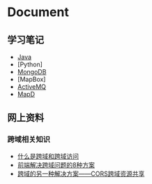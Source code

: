 # Document

## 学习笔记
- [Java](/Java/Root.md)
- [Python]
- [MongoDB](/MongoDB/Root.md)
- [MapBox]
- [ActiveMQ](/ActiveMQ/Root.md)
- [MapD](/MapD/Root.md)

## 网上资料
### 跨域相关知识
- [什么是跨域和跨域访问](http://blog.csdn.net/notechsolution/article/details/50394391)
- [前端解决跨域问题的8种方案](http://blog.csdn.net/joyhen/article/details/21631833)
- [跨域的另一种解决方案——CORS跨域资源共享](http://www.cnblogs.com/shikyoh/p/4959562.html)